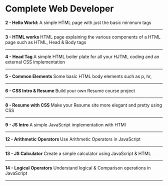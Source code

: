 # Complete Web Developer
<b> 2 - Hello World: </b>
A simple HTML page with just the basic minimum tags

<hr>

<b> 3 - HTML works </b>
HTML page explaining the various components of a HTML page such as HTML, Head & Body tags
<hr>

<b> 4 - Head Tag </b>
A simple HTML boiler plate for all your HJTML coding and an external CSS implementation
<hr>

<b> 5 - Common Elements </b>
Some basic HTML body elements such as p, hr, 
<hr>

<b> 6 - CSS Intro & Resume </b> 
Build your own Resume course project 
<hr>

<b> 8 - Resume with CSS </b>
Make your Resume site more elegant and pretty using CSS
<hr>

<b> 9 - JS Intro </b>
A simple JavaScript implementation with HTMl
<hr>

<b> 12 - Arithmetic Operators </b>
Use Arithmetic Operators in JavaScript
<hr>

<b> 13 - JS Calculator</b> 
Create a simple calculator using JavaScript & HTML
<hr>

<b> 14 - Logical Operators</b> 
Understand logical & Comparison operations in JavaScript 
<hr>